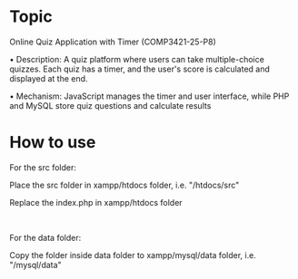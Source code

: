 # Topic
Online Quiz Application with Timer (COMP3421-25-P8)
<p>• Description: A quiz platform where users can take multiple-choice quizzes. Each 
quiz has a timer, and the user's score is calculated and displayed at the end.</p>
<p>• Mechanism: JavaScript manages the timer and user interface, while PHP and 
MySQL store quiz questions and calculate results</p>

# How to use
For the src folder:
<p>Place the src folder in xampp/htdocs folder, i.e. "<path_to_xampp>/htdocs/src"</p>
<p>Replace the index.php in xampp/htdocs folder</p>

<br>
<p>For the data folder:</p>
<p>Copy the folder inside data folder to xampp/mysql/data folder, i.e. "<path_to_xampp>/mysql/data"</p>
